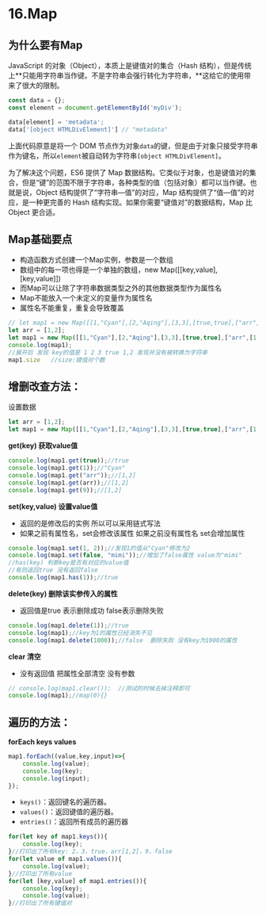 # 16.Map

## 为什么要有Map

JavaScript 的对象（Object），本质上是键值对的集合（Hash 结构），但是传统上**只能用字符串当作键。不是字符串会强行转化为字符串，**这给它的使用带来了很大的限制。

```javascript
const data = {};
const element = document.getElementById('myDiv');

data[element] = 'metadata';
data['[object HTMLDivElement]'] // "metadata"
```

上面代码原意是将一个 DOM 节点作为对象`data`的键，但是由于对象只接受字符串作为键名，所以`element`被自动转为字符串`[object HTMLDivElement]`。

为了解决这个问题，ES6 提供了 Map 数据结构。它类似于对象，也是键值对的集合，但是“键”的范围不限于字符串，各种类型的值（包括对象）都可以当作键。也就是说，Object 结构提供了“字符串—值”的对应，Map 结构提供了“值—值”的对应，是一种更完善的 Hash 结构实现。如果你需要“键值对”的数据结构，Map 比 Object 更合适。

## Map基础要点

* 构造函数方式创建一个Map实例，参数是一个数组
* 数组中的每一项也得是一个单独的数组，new Map\(\[\[key,value\],\[key,value\]\]\)
* 而Map可以让除了字符串数据类型之外的其他数据类型作为属性名
* Map不能放入一个未定义的变量作为属性名
* 属性名不能重复，重复会导致覆盖

```javascript
// let map1 = new Map([[1,"Cyan"],[2,"Aqing"],[3,3],[true,true],["arr",[1,2]],[arr,[1,2]]]);报错arr is not defined
let arr = [1,2];
let map1 = new Map([[1,"Cyan"],[2,"Aqing"],[3,3],[true,true],["arr",[1,2]],[arr,[1,2]],[9,[1,2]]]);
console.log(map1);
//展开后 发现 key的值是 1 2 3 true 1,2 发现并没有被转换为字符串
map1.size   //size:键值对个数
```

## 增删改查方法：

设置数据

```javascript
let arr = [1,2];
let map1 = new Map([[1,"Cyan"],[2,"Aqing"],[3,3],[true,true],["arr",[1,2]],[arr,[1,2]],[9,[1,2]]]);
```

**get\(key\) 获取value值**

```javascript
console.log(map1.get(true));//true
console.log(map1.get(1));//"Cyan"
console.log(map1.get("arr"));//[1,2]
console.log(map1.get(arr));//[1,2]
console.log(map1.get(9));//[1,2]
```

**set\(key,value\) 设置value值**

* 返回的是修改后的实例 所以可以采用链式写法
* 如果之前有属性名，set会修改该属性  如果之前没有属性名 set会增加属性

```javascript
console.log(map1.set(1, 2));//发现1的值从"Cyan"修改为2
console.log(map1.set(false, "mimi"));//增加了false属性 value为"mimi"
//has(key) 判断key是否有对应的value值
//有则返回true 没有返回false
console.log(map1.has(1));//true
```

**delete\(key\) 删除该实参传入的属性**

* 返回值是true 表示删除成功 false表示删除失败

```javascript
console.log(map1.delete(1));//true
console.log(map1);//key为1的属性已经消失不见
console.log(map1.delete(1000));//false  删除失败 没有key为1000的属性
```

**clear 清空**

* 没有返回值 把属性全部清空 没有参数

```javascript
// console.log(map1.clear());  //测试的时候去掉注释即可
console.log(map1);//map(0){}
```

## 遍历的方法：

**forEach keys values**

```javascript
map1.forEach((value,key,input)=>{
    console.log(value);
    console.log(key);
    console.log(input);
});
```

* `keys()`：返回键名的遍历器。
* `values()`：返回键值的遍历器。
* `entries()`：返回所有成员的遍历器

```javascript
for(let key of map1.keys()){
    console.log(key);
}//打印出了所有key: 2，3，true，arr[1,2]，9，false
for(let value of map1.values()){
    console.log(value);
}//打印出了所有value
for(let [key,value] of map1.entries()){
    console.log(key);
    console.log(value);
}//打印出了所有键值对
```



